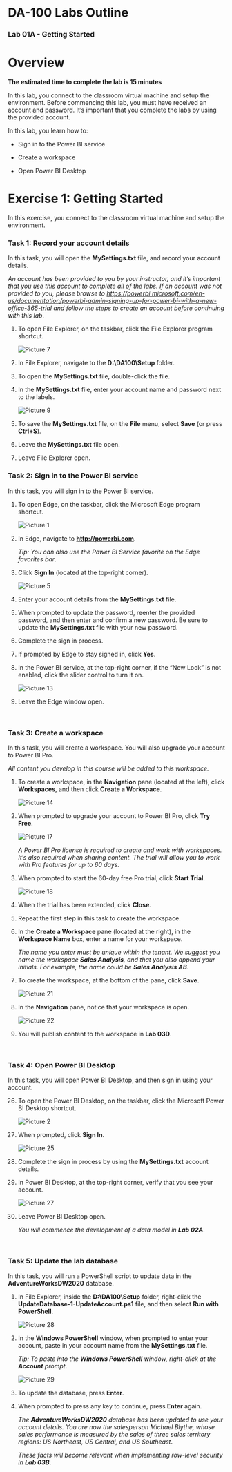 # DA-100 Labs Outline

### Lab 01A - Getting Started

# Overview

**The estimated time to complete the lab is 15 minutes**

In this lab, you connect to the classroom virtual machine and setup the environment. Before commencing this lab, you must have received an account and password. It’s important that you complete the labs by using the provided account.

In this lab, you learn how to:

* Sign in to the Power BI service

* Create a workspace

* Open Power BI Desktop

# Exercise 1: Getting Started

In this exercise, you connect to the classroom virtual machine and setup the environment.

### Task 1: Record your account details

In this task, you will open the **MySettings.txt** file, and record your account details.

*An account has been provided to you by your instructor, and it’s important that you use this account to complete all of the labs. If an account was not provided to you, please browse to https://powerbi.microsoft.com/en-us/documentation/powerbi-admin-signing-up-for-power-bi-with-a-new-office-365-trial and follow the steps to create an account before continuing with this lab*.

1. To open File Explorer, on the taskbar, click the File Explorer program shortcut.

    ![Picture 7](Linked_image_Files/PowerBI_Lab01A_image1.png)

2. In File Explorer, navigate to the **D:\DA100\Setup** folder.

3. To open the **MySettings.txt** file, double-click the file.

4. In the **MySettings.txt** file, enter your account name and password next to the labels.

    ![Picture 9](Linked_image_Files/PowerBI_Lab01A_image2.png)

5. To save the **MySettings.txt** file, on the **File** menu, select **Save** (or press **Ctrl+S**).

6. Leave the **MySettings.txt** file open.

7. Leave File Explorer open.

### Task 2: Sign in to the Power BI service

In this task, you will sign in to the Power BI service.

1. To open Edge, on the taskbar, click the Microsoft Edge program shortcut.

    ![Picture 1](Linked_image_Files/PowerBI_Lab01A_image3.png)

9. In Edge, navigate to **http://powerbi.com**.

    *Tip: You can also use the Power BI Service favorite on the Edge favorites bar*.

10. Click **Sign In** (located at the top-right corner).

    ![Picture 5](Linked_image_Files/PowerBI_Lab01A_image4.png)

11. Enter your account details from the **MySettings.txt** file.

12. When prompted to update the password, reenter the provided password, and then enter and confirm a new password. Be sure to update the **MySettings.txt** file with your new password.

13. Complete the sign in process.

14. If prompted by Edge to stay signed in, click **Yes**.

15. In the Power BI service, at the top-right corner, if the “New Look” is not enabled, click the slider control to turn it on.

    ![Picture 13](Linked_image_Files/PowerBI_Lab01A_image5.png)

16. Leave the Edge window open.

  
‎ 

### Task 3: Create a workspace

In this task, you will create a workspace. You will also upgrade your account to Power BI Pro.

*All content you develop in this course will be added to this workspace.*

1. To create a workspace, in the **Navigation** pane (located at the left), click **Workspaces**, and then click **Create a Workspace**.

    ![Picture 14](Linked_image_Files/PowerBI_Lab01A_image6.png)

18. When prompted to upgrade your account to Power BI Pro, click **Try Free**.

    ![Picture 17](Linked_image_Files/PowerBI_Lab01A_image7.png)

    *A Power BI Pro license is required to create and work with workspaces. It’s also required when sharing content. The trial will allow you to work with Pro features for up to 60 days.*

19. When prompted to start the 60-day free Pro trial, click **Start Trial**.

    ![Picture 18](Linked_image_Files/PowerBI_Lab01A_image8.png)

20. When the trial has been extended, click **Close**.

21. Repeat the first step in this task to create the workspace.

22. In the **Create a Workspace** pane (located at the right), in the **Workspace Name** box, enter a name for your workspace.

    *The name you enter must be unique within the tenant. We suggest you name the workspace **Sales Analysis**, and that you also append your initials. For example, the name could be **Sales Analysis AB***.

23. To create the workspace, at the bottom of the pane, click **Save**.

    ![Picture 21](Linked_image_Files/PowerBI_Lab01A_image9.png)

24. In the **Navigation** pane, notice that your workspace is open.

    ![Picture 22](Linked_image_Files/PowerBI_Lab01A_image10.png)

25. You will publish content to the workspace in **Lab 03D**.

  
‎ 

### Task 4: Open Power BI Desktop

In this task, you will open Power BI Desktop, and then sign in using your account.

26. To open the Power BI Desktop, on the taskbar, click the Microsoft Power BI Desktop shortcut.

    ![Picture 2](Linked_image_Files/PowerBI_Lab01A_image11.png)

27. When prompted, click **Sign In**.

    ![Picture 25](Linked_image_Files/PowerBI_Lab01A_image12.png)

28. Complete the sign in process by using the **MySettings.txt** account details.

29. In Power BI Desktop, at the top-right corner, verify that you see your account.

    ![Picture 27](Linked_image_Files/PowerBI_Lab01A_image13.png)

30. Leave Power BI Desktop open.

    *You will commence the development of a data model in **Lab 02A***.

  
‎ 

### Task 5: Update the lab database

In this task, you will run a PowerShell script to update data in the **AdventureWorksDW2020** database.

1. In File Explorer, inside the **D:\DA100\Setup** folder, right-click the **UpdateDatabase-1-UpdateAccount.ps1** file, and then select **Run with PowerShell**.

    ![Picture 28](Linked_image_Files/PowerBI_Lab01A_image14.png)

32. In the **Windows PowerShell** window, when prompted to enter your account, paste in your account name from the **MySettings.txt** file.

    *Tip: To paste into the **Windows PowerShell** window, right-click at the **Account** prompt*.

    ![Picture 29](Linked_image_Files/PowerBI_Lab01A_image15.png)

33. To update the database, press **Enter**.

34. When prompted to press any key to continue, press **Enter** again.

    *The **AdventureWorksDW2020** database has been updated to use your account details. You are now the salesperson Michael Blythe, whose sales performance is measured by the sales of three sales territory regions: US Northeast, US Central, and US Southeast*.

    *These facts will become relevant when implementing row-level security in **Lab 03B***.

